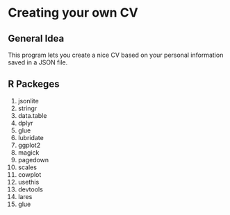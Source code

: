 # Creating your own CV

## General Idea 

This program lets you create a nice CV based on your personal information saved in a JSON file.

## R Packeges

1. jsonlite
2. stringr
3. data.table
4. dplyr
5. glue
6. lubridate
7. ggplot2
8. magick
9. pagedown
10. scales
11. cowplot
12. usethis
13. devtools
14. lares
15. glue